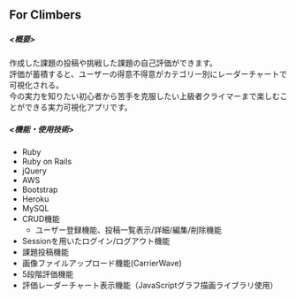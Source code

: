 ## For Climbers　
##### <概要>
作成した課題の投稿や挑戦した課題の自己評価ができます。<br>
評価が蓄積すると、ユーザーの得意不得意がカテゴリー別にレーダーチャートで可視化される。<br>
今の実力を知りたい初心者から苦手を克服したい上級者クライマーまで楽しむことができる実力可視化アプリです。<br>

##### <機能・使用技術>
- Ruby
- Ruby on Rails
- jQuery
- AWS
- Bootstrap
- Heroku
- MySQL
- CRUD機能
  - ユーザー登録機能、投稿一覧表示/詳細/編集/削除機能
- Sessionを用いたログイン/ログアウト機能
- 課題投稿機能
- 画像ファイルアップロード機能(CarrierWave)
- 5段階評価機能
- 評価レーダーチャート表示機能（JavaScriptグラフ描画ライブラリ使用）
